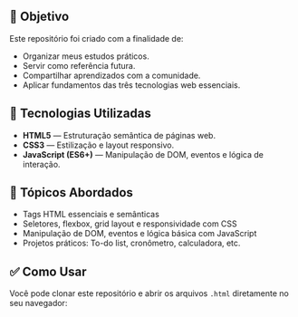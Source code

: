 
## 🎯 Objetivo

Este repositório foi criado com a finalidade de:

- Organizar meus estudos práticos.
- Servir como referência futura.
- Compartilhar aprendizados com a comunidade.
- Aplicar fundamentos das três tecnologias web essenciais.

## 🚀 Tecnologias Utilizadas

- **HTML5** — Estruturação semântica de páginas web.
- **CSS3** — Estilização e layout responsivo.
- **JavaScript (ES6+)** — Manipulação de DOM, eventos e lógica de interação.

## 📌 Tópicos Abordados

- Tags HTML essenciais e semânticas
- Seletores, flexbox, grid layout e responsividade com CSS
- Manipulação de DOM, eventos e lógica básica com JavaScript
- Projetos práticos: To-do list, cronômetro, calculadora, etc.

## ✅ Como Usar

Você pode clonar este repositório e abrir os arquivos `.html` diretamente no seu navegador:

```bash

